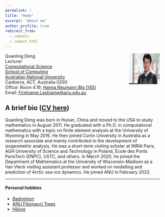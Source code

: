 ```yaml
---
permalink: /
title: "Home"
excerpt: "About me"
author_profile: true
redirect_from: 
  - /about/
  - /about.html
---
```


<img align="right" width="100" height="100" src="images/deng.jpg">

Quanling Deng  
Lecturer  
[Computational Science](https://comp.anu.edu.au/research/computational-science/)  
[School of Computing](https://comp.anu.edu.au/)  
[Australian National University](https://comp.anu.edu.au/)  
Canberra, ACT, Australia 0200  
Office: Room 4.19, [Hanna Neumann Blg (145)](https://www.anu.edu.au/maps#show=102872)  
Email:  Firstname.Lastname@anu.edu.au


## A brief bio ([CV here](https://quanlingdeng.github.io/deng.pdf))

Quanling Deng was born in Hunan, China and moved to the USA to study mathematics in August 2011. He graduated with a Ph.D. in computational mathematics with a topic on finite element analysis at the University of Wyoming in May 2016. He then joined Curtin University in Australia as a research associate and mainly contributed to the development of isogeometric analysis. He was a short-term visiting scholar at INRIA Paris, AGH University of Science and Technology in Poland, École des Ponts ParisTech (ENPC), USTC, and others. In March 2020, he joined the Department of Mathematics at the University of Wisconsin-Madison as a Van Vleck visiting assistant professor and worked on modelling and prediction of Arctic sea-ice dynamics. He joined ANU in February 2022.  

* * *
#### Personal hobbies
- [Badminton](https://quanlingdeng.github.io/bady.html)
- [ANU Fibonacci Trees](https://quanlingdeng.github.io/fibo.html)
- [Hiking](https://quanlingdeng.github.io/hiking.html)
